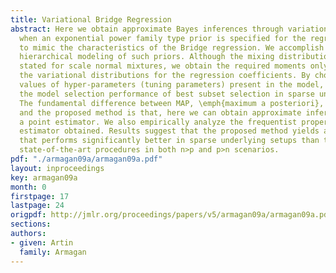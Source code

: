 ```yaml
---
title: Variational Bridge Regression
abstract: Here we obtain approximate Bayes inferences through variational methods
  when an exponential power family type prior is specified for the regression coefficients
  to mimic the characteristics of the Bridge regression. We accomplish this through
  hierarchical modeling of such priors. Although the mixing distribution is not explicitly
  stated for scale normal mixtures, we obtain the required moments only to attain
  the variational distributions for the regression coefficients. By choosing specific
  values of hyper-parameters (tuning parameters) present in the model, we can mimic
  the model selection performance of best subset selection in sparse underlying settings.
  The fundamental difference between MAP, \emph{maximum a posteriori}, estimation
  and the proposed method is that, here we can obtain approximate inferences besides
  a point estimator. We also empirically analyze the frequentist properties of the
  estimator obtained. Results suggest that the proposed method yields an estimator
  that performs significantly better in sparse underlying setups than the existing
  state-of-the-art procedures in both n>p and p>n scenarios.
pdf: "./armagan09a/armagan09a.pdf"
layout: inproceedings
key: armagan09a
month: 0
firstpage: 17
lastpage: 24
origpdf: http://jmlr.org/proceedings/papers/v5/armagan09a/armagan09a.pdf
sections: 
authors:
- given: Artin
  family: Armagan
---
```

